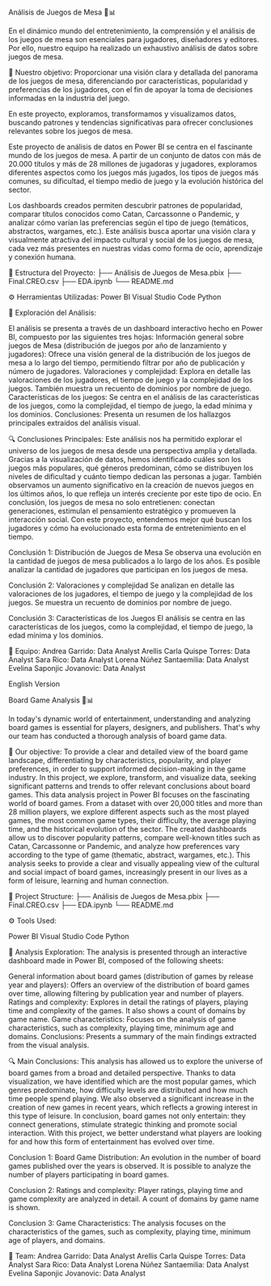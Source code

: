 Análisis de Juegos de Mesa 🎲📊

En el dinámico mundo del entretenimiento, la comprensión y el análisis de los juegos de mesa son esenciales para jugadores, diseñadores y editores. Por ello, nuestro equipo ha realizado un exhaustivo análisis de datos sobre juegos de mesa.

🎯 Nuestro objetivo: Proporcionar una visión clara y detallada del panorama de los juegos de mesa, diferenciando por características, popularidad y preferencias de los jugadores, con el fin de apoyar la toma de decisiones informadas en la industria del juego.

En este proyecto, exploramos, transformamos y visualizamos datos, buscando patrones y tendencias significativas para ofrecer conclusiones relevantes sobre los juegos de mesa.

Este proyecto de análisis de datos en Power BI se centra en el fascinante mundo de los juegos de mesa. A partir de un conjunto de datos con más de 20.000 títulos y más de 28 millones de jugadoras y jugadores, exploramos diferentes aspectos como los juegos más jugados, los tipos de juegos más comunes, su dificultad, el tiempo medio de juego y la evolución histórica del sector.

Los dashboards creados permiten descubrir patrones de popularidad, comparar títulos conocidos como Catan, Carcassonne o Pandemic, y analizar cómo varían las preferencias según el tipo de juego (temáticos, abstractos, wargames, etc.). Este análisis busca aportar una visión clara y visualmente atractiva del impacto cultural y social de los juegos de mesa, cada vez más presentes en nuestras vidas como forma de ocio, aprendizaje y conexión humana.

📂 Estructura del Proyecto:
├── Análisis de Juegos de Mesa.pbix
├── Final.CREO.csv
├── EDA.ipynb
└── README.md

⚙️ Herramientas Utilizadas:
Power BI
Visual Studio Code
Python

🚀 Exploración del Análisis:

El análisis se presenta a través de un dashboard interactivo hecho en Power BI, compuesto por las siguientes tres hojas:
Información general sobre juegos de Mesa (distribución de juegos por año de lanzamiento y jugadores): Ofrece una visión general de la distribución de los juegos de mesa a lo largo del tiempo, permitiendo filtrar por año de publicación y número de jugadores.
Valoraciones y complejidad: Explora en detalle las valoraciones de los jugadores, el tiempo de juego y la complejidad de los juegos. También muestra un recuento de dominios por nombre de juego.
Características de los juegos: Se centra en el análisis de las características de los juegos, como la complejidad, el tiempo de juego, la edad mínima y los dominios.
Conclusiones: Presenta un resumen de los hallazgos principales extraídos del análisis visual.

🔍 Conclusiones Principales:
Este análisis nos ha permitido explorar el universo de los juegos de mesa desde una perspectiva amplia y detallada. Gracias a la visualización de datos, hemos identificado cuáles son los juegos más populares, qué géneros predominan, cómo se distribuyen los niveles de dificultad y cuánto tiempo dedican las personas a jugar. También observamos un aumento significativo en la creación de nuevos juegos en los últimos años, lo que refleja un interés creciente por este tipo de ocio.
En conclusión, los juegos de mesa no solo entretienen: conectan generaciones, estimulan el pensamiento estratégico y promueven la interacción social. Con este proyecto, entendemos mejor qué buscan los jugadores y cómo ha evolucionado esta forma de entretenimiento en el tiempo.

Conclusión 1: Distribución de Juegos de Mesa
Se observa una evolución en la cantidad de juegos de mesa publicados a lo largo de los años.
Es posible analizar la cantidad de jugadores que participan en los juegos de mesa.

Conclusión 2: Valoraciones y complejidad
Se analizan en detalle las valoraciones de los jugadores, el tiempo de juego y la complejidad de los juegos.
Se muestra un recuento de dominios por nombre de juego.

Conclusión 3: Características de los Juegos
El análisis se centra en las características de los juegos, como la complejidad, el tiempo de juego, la edad mínima y los dominios.

🤝 Equipo:
Andrea Garrido: Data Analyst
Arellis Carla Quispe Torres: Data Analyst
Sara Rico: Data Analyst
Lorena Núñez Santaemilia: Data Analyst
Evelina Saponjic Jovanovic: Data Analyst


English Version 


Board Game Analysis 🎲📊

In today's dynamic world of entertainment, understanding and analyzing board games is essential for players, designers, and publishers. That's why our team has conducted a thorough analysis of board game data.

🎯 Our objective: To provide a clear and detailed view of the board game landscape, differentiating by characteristics, popularity, and player preferences, in order to support informed decision-making in the game industry. In this project, we explore, transform, and visualize data, seeking significant patterns and trends to offer relevant conclusions about board games.
This data analysis project in Power BI focuses on the fascinating world of board games. From a dataset with over 20,000 titles and more than 28 million players, we explore different aspects such as the most played games, the most common game types, their difficulty, the average playing time, and the historical evolution of the sector. The created dashboards allow us to discover popularity patterns, compare well-known titles such as Catan, Carcassonne or Pandemic, and analyze how preferences vary according to the type of game (thematic, abstract, wargames, etc.). This analysis seeks to provide a clear and visually appealing view of the cultural and social impact of board games, increasingly present in our lives as a form of leisure, learning and human connection.

📂 Project Structure: 
├── Análisis de Juegos de Mesa.pbix 
├── Final.CREO.csv
├── EDA.ipynb 
└── README.md

⚙️ Tools Used: 

Power BI 
Visual Studio Code 
Python

🚀 Analysis Exploration: The analysis is presented through an interactive dashboard made in Power BI, composed of the following sheets:

General information about board games (distribution of games by release year and players): Offers an overview of the distribution of board games over time, allowing filtering by publication year and number of players.
Ratings and complexity: Explores in detail the ratings of players, playing time and complexity of the games. It also shows a count of domains by game name.
Game characteristics: Focuses on the analysis of game characteristics, such as complexity, playing time, minimum age and domains. 
Conclusions: Presents a summary of the main findings extracted from the visual analysis.

🔍 Main Conclusions: This analysis has allowed us to explore the universe of board games from a broad and detailed perspective. Thanks to data visualization, we have identified which are the most popular games, which genres predominate, how difficulty levels are distributed and how much time people spend playing. We also observed a significant increase in the creation of new games in recent years, which reflects a growing interest in this type of leisure. In conclusion, board games not only entertain: they connect generations, stimulate strategic thinking and promote social interaction. With this project, we better understand what players are looking for and how this form of entertainment has evolved over time.

Conclusion 1: Board Game Distribution: An evolution in the number of board games published over the years is observed. It is possible to analyze the number of players participating in board games.

Conclusion 2: Ratings and complexity:  Player ratings, playing time and game complexity are analyzed in detail. A count of domains by game name is shown.

Conclusion 3: Game Characteristics: The analysis focuses on the characteristics of the games, such as complexity, playing time, minimum age of players, and domains.

🤝 Team: 
Andrea Garrido: Data Analyst 
Arellis Carla Quispe Torres: Data Analyst 
Sara Rico: Data Analyst 
Lorena Núñez Santaemilia: Data Analyst 
Evelina Saponjic Jovanovic: Data Analyst
